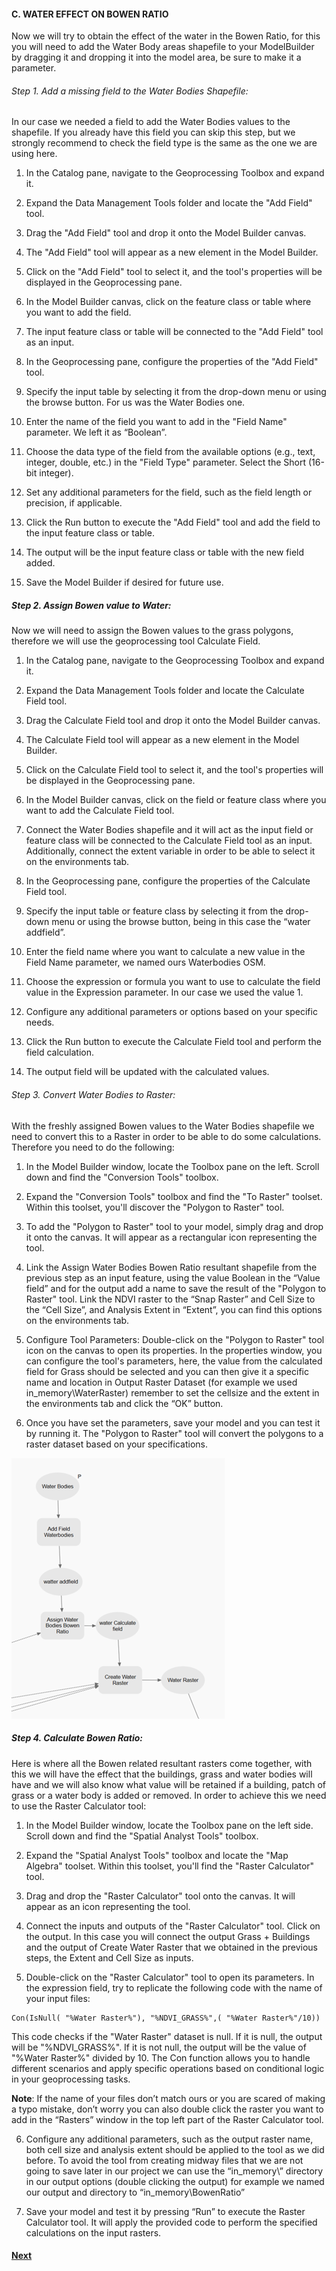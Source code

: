 #### C.	WATER EFFECT ON BOWEN RATIO

Now we will try to obtain the effect of the water in the Bowen Ratio, for this you will need to add the Water Body areas shapefile to your ModelBuilder by dragging it and dropping it into the model area, be sure to make it a parameter.

###### Step 1. Add a missing field to the Water Bodies Shapefile: 
In our case we needed a field to add the Water Bodies values to the shapefile. If you already have this field you can skip this step, but we strongly recommend to check the field type is the same as the one we are using here.

1)	In the Catalog pane, navigate to the Geoprocessing Toolbox and expand it.

2)	Expand the Data Management Tools folder and locate the "Add Field" tool.

3)	Drag the "Add Field" tool and drop it onto the Model Builder canvas.

4)	The "Add Field" tool will appear as a new element in the Model Builder.

5)	Click on the "Add Field" tool to select it, and the tool's properties will be displayed in the Geoprocessing pane.

6)	In the Model Builder canvas, click on the feature class or table where you want to add the field.

7)	The input feature class or table will be connected to the "Add Field" tool as an input.

8)	In the Geoprocessing pane, configure the properties of the "Add Field" tool.

9)	Specify the input table by selecting it from the drop-down menu or using the browse button. For us was the Water Bodies one.

10)	Enter the name of the field you want to add in the "Field Name" parameter. We left it as “Boolean”.

11)	Choose the data type of the field from the available options (e.g., text, integer, double, etc.) in the "Field Type" parameter. Select the Short (16-bit integer).

12)	Set any additional parameters for the field, such as the field length or precision, if applicable.

13)	Click the Run button to execute the "Add Field" tool and add the field to the input feature class or table.

14)	The output will be the input feature class or table with the new field added.

15)	Save the Model Builder if desired for future use.



##### Step 2. Assign Bowen value to Water: 
Now we will need to assign the Bowen values to the grass polygons, therefore we will use the geoprocessing tool Calculate Field.

1)	In the Catalog pane, navigate to the Geoprocessing Toolbox and expand it.

2)	Expand the Data Management Tools folder and locate the Calculate Field tool.

3)	Drag the Calculate Field tool and drop it onto the Model Builder canvas.

4)	The Calculate Field tool will appear as a new element in the Model Builder.

5)	Click on the Calculate Field tool to select it, and the tool's properties will be displayed in the Geoprocessing pane.

6)	In the Model Builder canvas, click on the field or feature class where you want to add the Calculate Field tool.

7)	Connect the Water Bodies shapefile and it will act as the input field or feature class will be connected to the Calculate Field tool as an input. Additionally, connect the extent  variable in order to be able to select it on the environments tab.

8)	In the Geoprocessing pane, configure the properties of the Calculate Field tool.

9)	Specify the input table or feature class by selecting it from the drop-down menu or using the browse button, being in this case the “water addfield”.

10)	Enter the field name where you want to calculate a new value in the Field Name parameter, we named ours Waterbodies OSM.

11)	Choose the expression or formula you want to use to calculate the field value in the Expression parameter. In our case we used the value 1.

12)	Configure any additional parameters or options based on your specific needs.

13)	Click the Run button to execute the Calculate Field tool and perform the field calculation.

14)	The output field will be updated with the calculated values.


###### Step 3. Convert Water Bodies to Raster: 
With the freshly assigned Bowen values to the Water Bodies shapefile we need to convert this to a Raster in order to be able to do some calculations. Therefore you need to do the following:

1)	In the Model Builder window, locate the Toolbox pane on the left. Scroll down and find the "Conversion Tools" toolbox.

2)	Expand the "Conversion Tools" toolbox and find the "To Raster" toolset. Within this toolset, you'll discover the "Polygon to Raster" tool. 

3)	To add the "Polygon to Raster" tool to your model, simply drag and drop it onto the canvas. It will appear as a rectangular icon representing the tool. 

4)	Link the Assign Water Bodies Bowen Ratio resultant shapefile from the previous step as an input feature, using the value Boolean in the “Value field” and for the output add a name to save the result of the "Polygon to Raster" tool. Link the NDVI raster to the “Snap Raster” and Cell Size to the “Cell Size”, and Analysis Extent in “Extent”, you can find this options on the environments tab.

5)	Configure Tool Parameters: Double-click on the "Polygon to Raster" tool icon on the canvas to open its properties. In the properties window, you can configure the tool's parameters, here, the value from the calculated field for Grass should be selected and you can then give it a specific name and location in Output Raster Dataset (for example we used in_memory\WaterRaster) remember to set the cellsize and the extent in the environments tab and click the “OK” button. 

6)	Once you have set the parameters, save your model and you can test it by running it. The "Polygon to Raster" tool will convert the polygons to a raster dataset based on your specifications.

![Alt text](image-21.png)

##### Step 4. Calculate Bowen Ratio: 
Here is where all the Bowen related resultant rasters come together, with this we will have the effect that the buildings, grass and water bodies will have and we will also know what value will be retained if a building, patch of grass or a water body is added or removed. In order to  achieve this we need to use the Raster Calculator tool: 

1)	In the Model Builder window, locate the Toolbox pane on the left side. Scroll down and find the "Spatial Analyst Tools" toolbox.

2)	Expand the "Spatial Analyst Tools" toolbox and locate the "Map Algebra" toolset. Within this toolset, you'll find the "Raster Calculator" tool. 

3)	Drag and drop the "Raster Calculator" tool onto the canvas. It will appear as an icon representing the tool. 

4)	Connect the inputs and outputs of the "Raster Calculator" tool. Click on the output. In this case you will connect the output Grass + Buildings and the output of Create Water Raster that we obtained in the previous steps, the Extent and Cell Size as inputs.


5)	Double-click on the "Raster Calculator" tool to open its parameters. In the expression field, try to replicate the following code with the name of your input files: 

```
Con(IsNull( "%Water Raster%"), "%NDVI_GRASS%",( "%Water Raster%"/10))
```

This code checks if the "Water Raster" dataset is null. If it is null, the output will be "%NDVI_GRASS%". If it is not null, the output will be the value of "%Water Raster%" divided by 10. The Con function allows you to handle different scenarios and apply specific operations based on conditional logic in your geoprocessing tasks.

**Note**: If the name of your files don’t match ours or you are scared of making a typo mistake, don’t worry you can also double click the raster you want to add in the “Rasters” window in the top left part of the Raster Calculator tool.

6)	Configure any additional parameters, such as the output raster name, both cell size and analysis extent should be applied to the tool as we did before.  To avoid the tool from creating midway files that we are not going to save later in our project we can use the “in_memory\”  directory in our output options (double clicking the output) for example we named our output and directory to “in_memory\BowenRatio”

7)	Save your model and test it by pressing “Run” to execute the Raster Calculator tool. It will apply the provided code to perform the specified calculations on the input rasters.


#### [Next](Section%202-5.md)